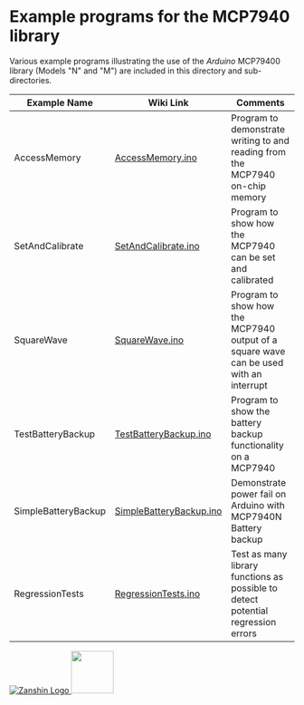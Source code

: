 # Example programs for the MCP7940 library<br>

Various example programs illustrating the use of the *Arduino* MCP79400 library (Models "N" and "M") are included in this directory and sub-directories.

| Example Name        | Wiki Link                                                                                   | Comments |
| ------------------- | ------------------------------------------------------------------------------------------- | -------- |
| AccessMemory        | [AccessMemory.ino](https://github.com/Zanduino/MCP7940/wiki/AccessMemory.ino)               | Program to demonstrate writing to and reading from the MCP7940 on-chip memory |
| SetAndCalibrate     | [SetAndCalibrate.ino](https://github.com/Zanduino/MCP7940/wiki/SetAndCalibrate.ino)         | Program to show how the MCP7940 can be set and calibrated |
| SquareWave          | [SquareWave.ino](https://github.com/Zanduino/MCP7940/wiki/SquareWave.ino)                   | Program to show how the MCP7940 output of a square wave can be used with an interrupt |
| TestBatteryBackup   | [TestBatteryBackup.ino](https://github.com/Zanduino/MCP7940/wiki/TestBatteryBackup.ino)     | Program to show the battery backup functionality on a MCP7940 |
| SimpleBatteryBackup | [SimpleBatteryBackup.ino](https://github.com/Zanduino/MCP7940/wiki/SimpleBatteryBackup.ino) | Demonstrate power fail on Arduino with MCP7940N Battery backup |
| RegressionTests     | [RegressionTests.ino](https://github.com/Zanduino/MCP7940/wiki/RegressionTests.ino)         | Test as many library functions as possible to detect potential regression errors |

[![Zanshin Logo](https://zanduino.github.io/Images/zanshinkanjitiny.gif) <img src="https://zanduino.github.io/Images/zanshintext.gif" width="75"/>](https://zanduino.github.io)
